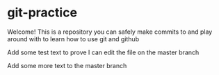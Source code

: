 # git-practice

Welcome! This is a repository you can safely make commits to and play around with to learn how to use git and github

Add some test text to prove I can edit the file on the master branch

Add some more text to the master branch